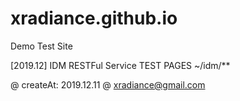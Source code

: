 # xradiance.github.io

Demo Test Site

[2019.12] IDM RESTFul Service TEST PAGES
~/idm/**


@ createAt: 2019.12.11
@ xradiance@gmail.com
